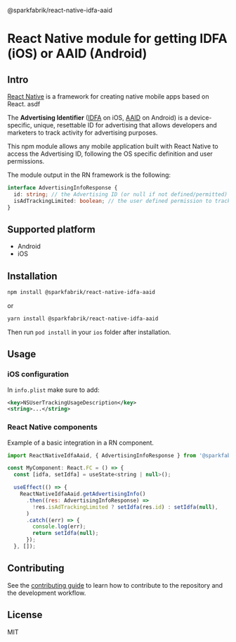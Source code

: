 @sparkfabrik/react-native-idfa-aaid
# React Native module for getting IDFA (iOS) or AAID (Android)

## Intro

[React Native](https://reactnative.dev/) is a framework for creating native mobile apps based on React. asdf

The **Advertising Identifier** ([IDFA](https://developer.apple.com/documentation/adsupport/asidentifiermanager) on iOS, [AAID](https://developer.android.com/training/articles/ad-id) on Android) is a device-specific, unique, resettable ID for advertising that allows developers and marketers to track activity for advertising purposes.

This npm module allows any mobile application built with React Native to access the Advertising ID, following the OS specific definition and user permissions.

The module output in the RN framework is the following:

```ts
interface AdvertisingInfoResponse {
  id: string; // the Advertising ID (or null if not defined/permitted)
  isAdTrackingLimited: boolean; // the user defined permission to track
}
```

## Supported platform

- Android
- iOS

## Installation

```sh
npm install @sparkfabrik/react-native-idfa-aaid
```
or

```sh
yarn install @sparkfabrik/react-native-idfa-aaid
```

Then run `pod install` in your `ios` folder after installation.

## Usage

### iOS configuration

In `info.plist` make sure to add:

```xml
<key>NSUserTrackingUsageDescription</key>
<string>...</string>
```

### React Native components

Example of a basic integration in a RN component.

```js
import ReactNativeIdfaAaid, { AdvertisingInfoResponse } from '@sparkfabrik/react-native-idfa-aaid';

const MyComponent: React.FC = () => {
  const [idfa, setIdfa] = useState<string | null>();

  useEffect(() => {
    ReactNativeIdfaAaid.getAdvertisingInfo()
      .then((res: AdvertisingInfoResponse) =>
        !res.isAdTrackingLimited ? setIdfa(res.id) : setIdfa(null),
      )
      .catch((err) => {
        console.log(err);
        return setIdfa(null);
      });
  }, []);
```

## Contributing

See the [contributing guide](CONTRIBUTING.md) to learn how to contribute to the repository and the development workflow.

## License

MIT

